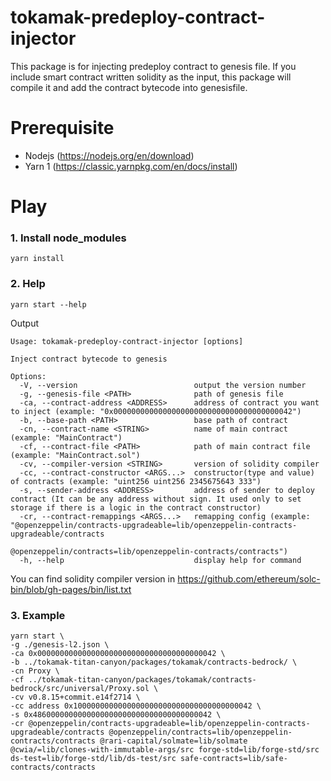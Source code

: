 # tokamak-predeploy-contract-injector

This package is for injecting predeploy contract to genesis file. If you include smart contract written solidity as the input, this package will compile it and add the contract bytecode into genesisfile.

# Prerequisite

- Nodejs (https://nodejs.org/en/download)
- Yarn 1 (https://classic.yarnpkg.com/en/docs/install)

# Play

### 1. Install node_modules

```
yarn install
```

### 2. Help

```
yarn start --help
```

Output

```
Usage: tokamak-predeploy-contract-injector [options]

Inject contract bytecode to genesis

Options:
  -V, --version                          output the version number
  -g, --genesis-file <PATH>              path of genesis file
  -ca, --contract-address <ADDRESS>      address of contract you want to inject (example: "0x0000000000000000000000000000000000000042")
  -b, --base-path <PATH>                 base path of contract
  -cn, --contract-name <STRING>          name of main contract (example: "MainContract")
  -cf, --contract-file <PATH>            path of main contract file (example: "MainContract.sol")
  -cv, --compiler-version <STRING>       version of solidity compiler
  -cc, --contract-constructor <ARGS...>  constructor(type and value) of contracts (example: "uint256 uint256 2345675643 333")
  -s, --sender-address <ADDRESS>         address of sender to deploy contract (It can be any address without sign. It used only to set storage if there is a logic in the contract constructor)
  -cr, --contract-remappings <ARGS...>   remapping config (example: "@openzeppelin/contracts-upgradeable=lib/openzeppelin-contracts-upgradeable/contracts
                                         @openzeppelin/contracts=lib/openzeppelin-contracts/contracts")
  -h, --help                             display help for command
```

You can find solidity compiler version in https://github.com/ethereum/solc-bin/blob/gh-pages/bin/list.txt

### 3. Example

```
yarn start \
-g ./genesis-l2.json \
-ca 0x0000000000000000000000000000000000000042 \
-b ../tokamak-titan-canyon/packages/tokamak/contracts-bedrock/ \
-cn Proxy \
-cf ../tokamak-titan-canyon/packages/tokamak/contracts-bedrock/src/universal/Proxy.sol \
-cv v0.8.15+commit.e14f2714 \
-cc address 0x1000000000000000000000000000000000000042 \
-s 0x4860000000000000000000000000000000000042 \
-cr @openzeppelin/contracts-upgradeable=lib/openzeppelin-contracts-upgradeable/contracts @openzeppelin/contracts=lib/openzeppelin-contracts/contracts @rari-capital/solmate=lib/solmate @cwia/=lib/clones-with-immutable-args/src forge-std=lib/forge-std/src ds-test=lib/forge-std/lib/ds-test/src safe-contracts=lib/safe-contracts/contracts
```

